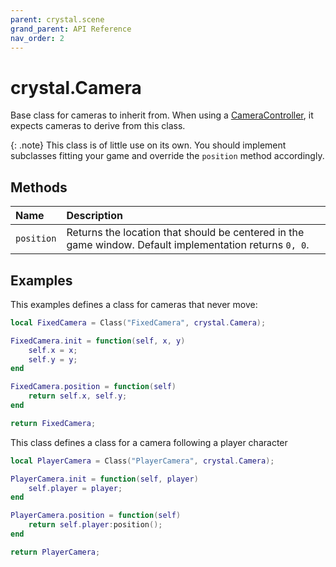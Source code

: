 ```yaml
---
parent: crystal.scene
grand_parent: API Reference
nav_order: 2
---
```


# crystal.Camera

Base class for cameras to inherit from. When using a [CameraController](camera_controller), it expects cameras to derive from this class.

{: .note}
This class is of little use on its own. You should implement subclasses fitting your game and override the `position` method accordingly.

## Methods

| Name       | Description                                                                                             |
| :--------- | :------------------------------------------------------------------------------------------------------ |
| `position` | Returns the location that should be centered in the game window. Default implementation returns `0, 0`. |

## Examples

This examples defines a class for cameras that never move:

```lua
local FixedCamera = Class("FixedCamera", crystal.Camera);

FixedCamera.init = function(self, x, y)
	self.x = x;
	self.y = y;
end

FixedCamera.position = function(self)
	return self.x, self.y;
end

return FixedCamera;
```

This class defines a class for a camera following a player character

```lua
local PlayerCamera = Class("PlayerCamera", crystal.Camera);

PlayerCamera.init = function(self, player)
	self.player = player;
end

PlayerCamera.position = function(self)
	return self.player:position();
end

return PlayerCamera;
```
